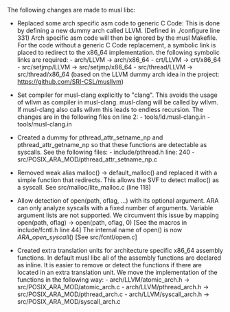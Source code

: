 
The following changes are made to musl libc:

- Replaced some arch specific asm code to generic C Code:
    This is done by defining a new dummy arch called LLVM. (Defined in ./configure line 331)
    Arch specific asm code will then be ignored by the musl Makefile.
    For the code without a generic C Code replacement, a symbolic link is placed
    to redirect to the x86_64 implementation.
    the following symbolic links are required:
        - arch/LLVM         -> arch/x86_64
        - crt/LLVM          -> crt/x86_64
        - src/setjmp/LLVM   -> src/setjmp/x86_64
        - src/thread/LLVM   -> src/thread/x86_64
    (based on the LLVM dummy arch idea in the project: https://github.com/SRI-CSL/musllvm)

- Set compiler for musl-clang explicitly to "clang".
    This avoids the usage of wllvm as compiler in musl-clang.
    musl-clang will be called by wllvm. If musl-clang also calls wllvm this leads to endless recursion.
    The changes are in the following files on line 2:
        - tools/ld.musl-clang.in
        - tools/musl-clang.in

- Created a dummy for pthread_attr_setname_np and pthread_attr_getname_np so that these functions are detectable as syscalls.
    See the following files:
        - include/pthread.h line: 240
        - src/POSIX_ARA_MOD/pthread_attr_setname_np.c

- Removed weak alias  malloc() -> default_malloc()  and replaced it with a simple function that redirects.
    This allows the SVF to detect malloc() as a syscall.
    See src/malloc/lite_malloc.c (line 118)

- Allow detection of open(path, oflag, ...) with its optional argument.
    ARA can only analyze syscalls with a fixed number of arguments.
    Variable argument lists are not supported.
    We circumvent this issue by mapping  open(path, oflag) -> open(path, oflag, 0) [See the macros in include/fcntl.h line 44]
    The internal name of open() is now _ARA_open_syscall_() [See src/fcntl/open.c]

- Created extra translation units for architecture specific x86_64 assembly functions.
    In default musl libc all of the assembly functions are declared as inline.
    It is easier to remove or detect the functions if there are located in an extra translation unit.
    We move the implementation of the functions in the following way:
        - arch/LLVM/atomic_arch.h -> src/POSIX_ARA_MOD/atomic_arch.c
        - arch/LLVM/pthread_arch.h -> src/POSIX_ARA_MOD/pthread_arch.c
        - arch/LLVM/syscall_arch.h -> src/POSIX_ARA_MOD/syscall_arch.c